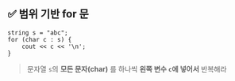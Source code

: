 

## ✅ 범위 기반 for 문 
```
string s = "abc";
for (char c : s) {
    cout << c << '\n';
}

```

> 문자열 `s`의 **모든 문자(char)** 를 하나씩 **왼쪽 변수 `c`에 넣어서** 반복해라